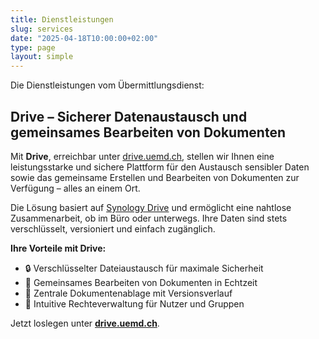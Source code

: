 ```yaml
---
title: Dienstleistungen
slug: services
date: "2025-04-18T10:00:00+02:00"
type: page
layout: simple
---
```


Die Dienstleistungen vom Übermittlungsdienst:

## Drive – Sicherer Datenaustausch und gemeinsames Bearbeiten von Dokumenten

Mit **Drive**, erreichbar unter [drive.uemd.ch](https://drive.uemd.ch), stellen wir Ihnen eine leistungsstarke und sichere Plattform für den Austausch sensibler Daten sowie das gemeinsame Erstellen und Bearbeiten von Dokumenten zur Verfügung – alles an einem Ort.

Die Lösung basiert auf [Synology Drive](https://www.synology.com/de-de/dsm/feature/drive) und ermöglicht eine nahtlose Zusammenarbeit, ob im Büro oder unterwegs. Ihre Daten sind stets verschlüsselt, versioniert und einfach zugänglich.

**Ihre Vorteile mit Drive:**

- 🔒 Verschlüsselter Dateiaustausch für maximale Sicherheit
- 🤝 Gemeinsames Bearbeiten von Dokumenten in Echtzeit
- 📁 Zentrale Dokumentenablage mit Versionsverlauf
- 👥 Intuitive Rechteverwaltung für Nutzer und Gruppen

Jetzt loslegen unter **[drive.uemd.ch](https://drive.uemd.ch)**.
